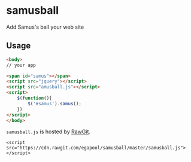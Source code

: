 # samusball
Add Samus's ball your web site

## Usage

```html
<body>
// your app

<span id="samus"></span>
<script src="jquery"></script>
<script src="amusball.js"></script>
<script>
    $(function(){
        $('#samus').samus();
    })
</script>
</body>
```

`samusball.js` is hosted by [RawGit](http://rawgit.com/).
```
<script src="https://cdn.rawgit.com/egapool/samusball/master/samusball.js"></script>
```